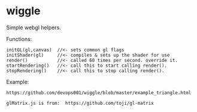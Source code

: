 wiggle
======

Simple webgl helpers. 

Functions:

    initGL(gl,canvas)  //<- sets common gl flags
    initShader(gl)     //<- compiles & sets up the shader for use
    render()           //<- called 60 times per second. override it.
    startRendering()   //<- call this to start calling render().
    stopRendering()    //<- call this to stop calling render().

Example:

    https://github.com/devops001/wiggle/blob/master/example_triangle.html

    glMatrix.js is from:  https://github.com/toji/gl-matrix


